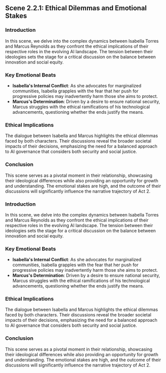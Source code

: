 ## Scene 2.2.1: Ethical Dilemmas and Emotional Stakes

### Introduction
In this scene, we delve into the complex dynamics between Isabella Torres and Marcus Reynolds as they confront the ethical implications of their respective roles in the evolving AI landscape. The tension between their ideologies sets the stage for a critical discussion on the balance between innovation and social equity.

### Key Emotional Beats
- **Isabella's Internal Conflict**: As she advocates for marginalized communities, Isabella grapples with the fear that her push for progressive policies may inadvertently harm those she aims to protect.
- **Marcus's Determination**: Driven by a desire to ensure national security, Marcus struggles with the ethical ramifications of his technological advancements, questioning whether the ends justify the means.

### Ethical Implications
The dialogue between Isabella and Marcus highlights the ethical dilemmas faced by both characters. Their discussions reveal the broader societal impacts of their decisions, emphasizing the need for a balanced approach to AI governance that considers both security and social justice.

### Conclusion
This scene serves as a pivotal moment in their relationship, showcasing their ideological differences while also providing an opportunity for growth and understanding. The emotional stakes are high, and the outcome of their discussions will significantly influence the narrative trajectory of Act 2.

### Introduction
In this scene, we delve into the complex dynamics between Isabella Torres and Marcus Reynolds as they confront the ethical implications of their respective roles in the evolving AI landscape. The tension between their ideologies sets the stage for a critical discussion on the balance between innovation and social equity.

### Key Emotional Beats
- **Isabella's Internal Conflict**: As she advocates for marginalized communities, Isabella grapples with the fear that her push for progressive policies may inadvertently harm those she aims to protect.
- **Marcus's Determination**: Driven by a desire to ensure national security, Marcus struggles with the ethical ramifications of his technological advancements, questioning whether the ends justify the means.

### Ethical Implications
The dialogue between Isabella and Marcus highlights the ethical dilemmas faced by both characters. Their discussions reveal the broader societal impacts of their decisions, emphasizing the need for a balanced approach to AI governance that considers both security and social justice.

### Conclusion
This scene serves as a pivotal moment in their relationship, showcasing their ideological differences while also providing an opportunity for growth and understanding. The emotional stakes are high, and the outcome of their discussions will significantly influence the narrative trajectory of Act 2.
